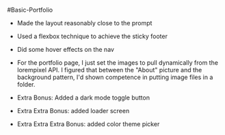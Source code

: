 #Basic-Portfolio

- Made the layout reasonably close to the prompt

- Used a flexbox technique to achieve the sticky footer

- Did some hover effects on the nav

- For the portfolio page, I just set the images to pull dynamically from the lorempixel API. I figured that between the "About" picture and the background pattern, I'd shown competence in putting image files in a folder.

- Extra Bonus: Added a dark mode toggle button

- Extra Extra Bonus: added loader screen

- Extra Extra Extra Bonus: added color theme picker